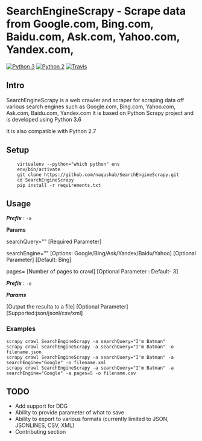 # SearchEngineScrapy - Scrape data from Google.com, Bing.com, Baidu.com, Ask.com, Yahoo.com, Yandex.com,  

 [![Python 3](https://img.shields.io/badge/Python-3.6-brightgreen.svg)](https://docs.python.org/3) [![Python 2](https://img.shields.io/badge/Python-2.7-brightgreen.svg)](https://docs.python.org/2) [![Travis](https://img.shields.io/travis/rust-lang/rust.svg)]()

## Intro

SearchEngineScrapy is a web crawler and scraper for scraping data off
various search engines such as Google.com, Bing.com, Yahoo.com,
Ask.com, Baidu.com, Yandex.com It is based on Python Scrapy project and is developed
using Python 3.6

It is also compatible with Python 2.7


## Setup

```
    virtualenv --python="which python" env
    env/bin/activate
    git clone https://github.com/naqushab/SearchEngineScrapy.git
    cd SearchEngineScrapy
    pip install -r requirements.txt
```

## Usage

***Prefix*** : `-a`

**Params**

searchQuery="<your search query>" [Required Parameter] 

searchEngine="<your search engine>" [Options: Google/Bing/Ask/Yandex/Baidu/Yahoo] [Optional  Parameter] [Default: Bing] 

pages=<pages to crawl> [Number of pages to crawl] [Optional Parameter : Default- 3]

***Prefix*** : `-o`

***Params***

<filename> [Output the resulta to a file] [Optional Parameter] [Supported:json/jsonl/csv/xml]


### Examples 
```
scrapy crawl SearchEngineScrapy -a searchQuery="I'm Batman"
scrapy crawl SearchEngineScrapy -a searchQuery="I'm Batman" -o filename.json 
scrapy crawl SearchEngineScrapy -a searchQuery="I'm Batman" -a searchEngine="Google" -o filename.xml 
scrapy crawl SearchEngineScrapy -a searchQuery="I'm Batman" -a searchEngine="Google" -a pages=5 -o filename.csv
```


## TODO

-   Add support for DDG
-   Ability to provide parameter of what to save
-   Ability to export to various formats (currently limited to JSON,
    JSONLINES, CSV, XML)
-   Contributing section
